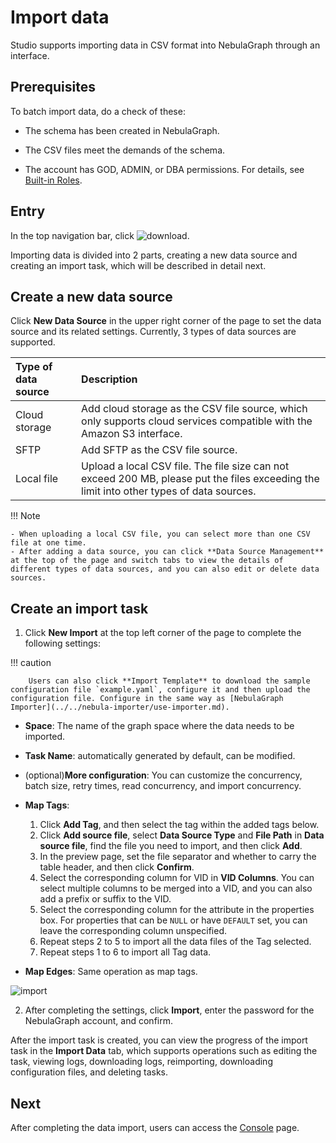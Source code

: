 # Import data

Studio supports importing data in CSV format into NebulaGraph through an interface.

## Prerequisites

To batch import data, do a check of these:

- The schema has been created in NebulaGraph.

- The CSV files meet the demands of the schema.

- The account has GOD, ADMIN, or DBA permissions. For details, see [Built-in Roles](../../7.data-security/1.authentication/3.role-list.md).

## Entry

In the top navigation bar, click ![download](https://docs-cdn.nebula-graph.com.cn/figures/studio-btn-download.png).

Importing data is divided into 2 parts, creating a new data source and creating an import task, which will be described in detail next.

## Create a new data source

Click **New Data Source** in the upper right corner of the page to set the data source and its related settings. Currently, 3 types of data sources are supported.

| Type of data source | Description |
| :--- | :--- |
| Cloud storage | Add cloud storage as the CSV file source, which only supports cloud services compatible with the Amazon S3 interface. 
| SFTP | Add SFTP as the CSV file source. |
| Local file | Upload a local CSV file. The file size can not exceed 200 MB, please put the files exceeding the limit into other types of data sources. |

!!! Note

    - When uploading a local CSV file, you can select more than one CSV file at one time.
    - After adding a data source, you can click **Data Source Management** at the top of the page and switch tabs to view the details of different types of data sources, and you can also edit or delete data sources.

## Create an import task

1. Click **New Import** at the top left corner of the page to complete the following settings:

  !!! caution

        Users can also click **Import Template** to download the sample configuration file `example.yaml`, configure it and then upload the configuration file. Configure in the same way as [NebulaGraph Importer](../../nebula-importer/use-importer.md).

  - **Space**: The name of the graph space where the data needs to be imported.
  - **Task Name**: automatically generated by default, can be modified.
  - (optional)**More configuration**: You can customize the concurrency, batch size, retry times, read concurrency, and import concurrency.
  - **Map Tags**:

    1. Click **Add Tag**, and then select the tag within the added tags below.
    2. Click **Add source file**, select **Data Source Type** and **File Path** in **Data source file**, find the file you need to import, and then click **Add**.
    3. In the preview page, set the file separator and whether to carry the table header, and then click **Confirm**.
    4. Select the corresponding column for VID in **VID Columns**. You can select multiple columns to be merged into a VID, and you can also add a prefix or suffix to the VID.
    5. Select the corresponding column for the attribute in the properties box. For properties that can be `NULL` or have `DEFAULT` set, you can leave the corresponding column unspecified.
    6. Repeat steps 2 to 5 to import all the data files of the Tag selected.
    7. Repeat steps 1 to 6 to import all Tag data.

  - **Map Edges**: Same operation as map tags.

  ![import](https://docs-cdn.nebula-graph.com.cn/figures/explorer_import_230830.png)

2. After completing the settings, click **Import**, enter the password for the NebulaGraph account, and confirm.

After the import task is created, you can view the progress of the import task in the **Import Data** tab, which supports operations such as editing the task, viewing logs, downloading logs, reimporting, downloading configuration files, and deleting tasks.

## Next

After completing the data import, users can access the [Console](st-ug-console.md) page.
